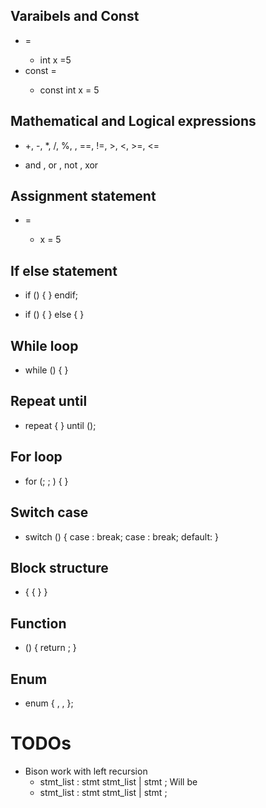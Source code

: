 ## Varaibels and Const

-  <type> <name> = <value> 
    -  int x =5
- const <type> <name> = <value> 
    -   const int x = 5

## Mathematical and Logical expressions

- +, -, *, /, %, , ==, !=, >, <, >=, <=

- and , or , not , xor 

## Assignment statement

-  <name> = <value> 
    - x = 5

## If else statement

- if (<condition>) {
    <statement>
} endif;

- if (<condition>) {
    <statement>
} else {
    <statement>
}

## While loop

- while (<condition>) {
    <statement>
}

## Repeat until

- repeat {
    <statement>
} until (<condition>);

## For loop

- for (<initialization>; <condition>; <increment>) {
    <statement>
}

## Switch case

- switch (<variable>) {
    case <value>:
        <statement>
        break;
    case <value>:
        <statement>
        break;
    default:
        <statement>
}

## Block structure

- {
    <statement>
    {
        <statement>
    }
}

## Function

- <type> <name>(<parameters>) {
    <statement>
    return <value>;
}

## Enum

- enum <name> {
    <value>,
    <value>,
    <value>
};


# TODOs 
- Bison work with left recursion  
    - stmt_list : stmt stmt_list 
          | stmt
          ;
    Will be
    - stmt_list : stmt stmt_list 
          | stmt
          ;

